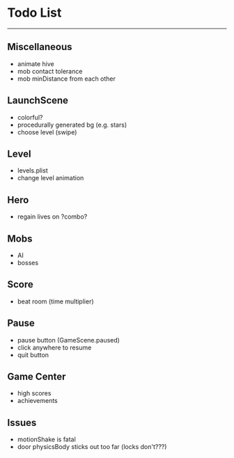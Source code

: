 # Todo List

---

## Miscellaneous
* animate hive
* mob contact tolerance
* mob minDistance from each other

## LaunchScene
* colorful?
* procedurally generated bg (e.g. stars)
* choose level (swipe)

## Level
* levels.plist
* change level animation

## Hero
* regain lives on ?combo?

## Mobs
* AI
* bosses

## Score
* beat room (time multiplier)

## Pause
* pause button (GameScene.paused)
* click anywhere to resume
* quit button

## Game Center
* high scores
* achievements

## Issues
* motionShake is fatal
* door physicsBody sticks out too far (locks don't???)
